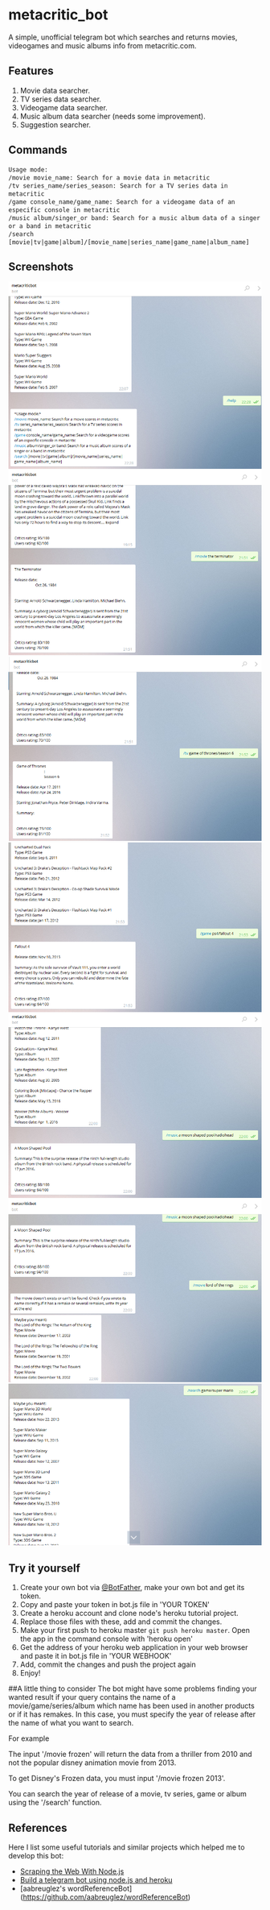 # metacritic_bot

A simple, unofficial telegram bot which searches and returns movies, videogames and music albums info from metacritic.com.

## Features
1. Movie data searcher.
2. TV series data searcher.
3. Videogame data searcher.
4. Music album data searcher (needs some improvement).
5. Suggestion searcher.


## Commands
```
Usage mode:
/movie movie_name: Search for a movie data in metacritic 
/tv series_name/series_season: Search for a TV series data in metacritic 
/game console_name/game_name: Search for a videogame data of an especific console in metacritic 
/music album/singer_or band: Search for a music album data of a singer or a band in metacritic 
/search [movie|tv|game|album]/[movie_name|series_name|game_name|album_name] 
```

## Screenshots

![example 7](botscreenshot7.png)
![example 1](botscreenshot1.png)
![example 2](botscreenshot2.png)
![example 3](botscreenshot3.png)
![example 4](botscreenshot4.png)
![example 5](botscreenshot5.png)
![example 6](botscreenshot6.png)

## Try it yourself

1. Create your own bot via [@BotFather](https://telegram.me/BotFather), make your own bot and get its token.
2. Copy and paste your token in bot.js file in 'YOUR TOKEN'
3. Create a heroku account and clone node's heroku tutorial project.
4. Replace those files with these, add and commit the changes. 
5. Make your first push to heroku master `git push heroku master`. Open the app in the command console with 'heroku open'
6. Get the address of your heroku web application in your web browser and paste it in bot.js file in 'YOUR WEBHOOK'
7. Add, commit the changes and push the project again
8. Enjoy!

##A little thing to consider
The bot might have some problems finding your wanted result if your query contains the name of a movie/game/series/album which name has been used in another
products or if it has remakes. In this case, you must specify the year of release after the name of what you want to search.

For example

The input '/movie frozen' will return the data from a thriller from 2010 and not the popular disney animation movie from 2013.

To get Disney's Frozen data, you must input '/movie frozen 2013'.

You can search the year of release of a movie, tv series, game or album using the '/search' function.

## References
Here I list some useful tutorials and similar projects which helped me to develop this bot:
- [Scraping the Web With Node.js](https://scotch.io/tutorials/scraping-the-web-with-node-js)
- [Build a telegram bot using node.js and heroku](http://mvalipour.github.io/node.js/2015/11/10/build-telegram-bot-nodejs-heroku/)
- [aabreuglez's wordReferenceBot] (https://github.com/aabreuglez/wordReferenceBot)

